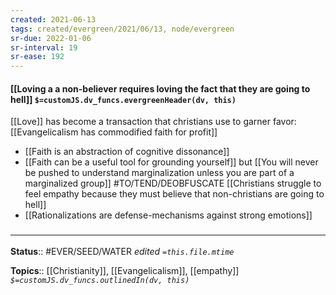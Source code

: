 ```yaml
---
created: 2021-06-13
tags: created/evergreen/2021/06/13, node/evergreen
sr-due: 2022-01-06
sr-interval: 19
sr-ease: 192
---
```


#### [[Loving a a non-believer requires loving the fact that they are going to hell]] `$=customJS.dv_funcs.evergreenHeader(dv, this)`


[[Love]] has become a transaction that christians use to garner favor: [[Evangelicalism has commodified faith for profit]]

- [[Faith is an abstraction of cognitive dissonance]]
- [[Faith can be a useful tool for grounding yourself]] but [[You will never be pushed to understand marginalization unless you are part of a marginalized group]] 
#TO/TEND/DEOBFUSCATE [[Christians struggle to feel empathy because they must believe that non-christians are going to hell]]
- [[Rationalizations are defense-mechanisms against strong emotions]]

### <hr class="footnote"/>

**Status**:: #EVER/SEED/WATER 
*edited `=this.file.mtime`*

**Topics**:: [[Christianity]], [[Evangelicalism]], [[empathy]]
*`$=customJS.dv_funcs.outlinedIn(dv, this)`*
